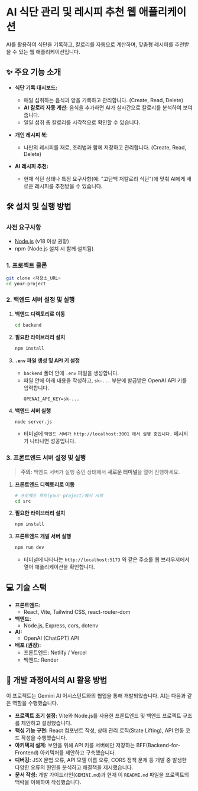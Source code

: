 # AI 식단 관리 및 레시피 추천 웹 애플리케이션

AI를 활용하여 식단을 기록하고, 칼로리를 자동으로 계산하며, 맞춤형 레시피를 추천받을 수 있는 웹 애플리케이션입니다.

## ✨ 주요 기능 소개

- **식단 기록 대시보드:**
    - 매일 섭취하는 음식과 양을 기록하고 관리합니다. (Create, Read, Delete)
    - **AI 칼로리 자동 계산:** 음식을 추가하면 AI가 실시간으로 칼로리를 분석하여 보여줍니다.
    - 일일 섭취 총 칼로리를 시각적으로 확인할 수 있습니다.

- **개인 레시피 북:**
    - 나만의 레시피를 재료, 조리법과 함께 저장하고 관리합니다. (Create, Read, Delete)

- **AI 레시피 추천:**
    - 현재 식단 상태나 특정 요구사항(예: "고단백 저칼로리 식단")에 맞춰 AI에게 새로운 레시피를 추천받을 수 있습니다.

## 🛠️ 설치 및 실행 방법

### 사전 요구사항

- [Node.js](https://nodejs.org/) (v18 이상 권장)
- npm (Node.js 설치 시 함께 설치됨)

### 1. 프로젝트 클론

```bash
git clone <저장소_URL>
cd your-project
```

### 2. 백엔드 서버 설정 및 실행

1.  **백엔드 디렉토리로 이동**
    ```bash
    cd backend
    ```

2.  **필요한 라이브러리 설치**
    ```bash
    npm install
    ```

3.  **`.env` 파일 생성 및 API 키 설정**
    - `backend` 폴더 안에 `.env` 파일을 생성합니다.
    - 파일 안에 아래 내용을 작성하고, `sk-...` 부분에 발급받은 OpenAI API 키를 입력합니다.
      ```
      OPENAI_API_KEY=sk-...
      ```

4.  **백엔드 서버 실행**
    ```bash
    node server.js
    ```
    - 터미널에 `백엔드 서버가 http://localhost:3001 에서 실행 중입니다.` 메시지가 나타나면 성공입니다.

### 3. 프론트엔드 서버 설정 및 실행

> **주의:** 백엔드 서버가 실행 중인 상태에서 **새로운 터미널**을 열어 진행하세요.

1.  **프론트엔드 디렉토리로 이동**
    ```bash
    # 프로젝트 루트(your-project)에서 시작
    cd src
    ```

2.  **필요한 라이브러리 설치**
    ```bash
    npm install
    ```

3.  **프론트엔드 개발 서버 실행**
    ```bash
    npm run dev
    ```
    - 터미널에 나타나는 `http://localhost:5173` 와 같은 주소를 웹 브라우저에서 열어 애플리케이션을 확인합니다.

## 💻 기술 스택

- **프론트엔드:**
  - React, Vite, Tailwind CSS, react-router-dom
- **백엔드:**
  - Node.js, Express, cors, dotenv
- **AI:**
  - OpenAI (ChatGPT) API
- **배포 (권장):**
  - 프론트엔드: Netlify / Vercel
  - 백엔드: Render

## 🤖 개발 과정에서의 AI 활용 방법

이 프로젝트는 Gemini AI 어시스턴트와의 협업을 통해 개발되었습니다. AI는 다음과 같은 역할을 수행했습니다.

- **프로젝트 초기 설정:** Vite와 Node.js를 사용한 프론트엔드 및 백엔드 프로젝트 구조를 제안하고 설정했습니다.
- **핵심 기능 구현:** React 컴포넌트 작성, 상태 관리 로직(State Lifting), API 연동 코드 작성을 수행했습니다.
- **아키텍처 설계:** 보안을 위해 API 키를 서버에만 저장하는 BFF(Backend-for-Frontend) 아키텍처를 제안하고 구축했습니다.
- **디버깅:** JSX 문법 오류, API 모델 이름 오류, CORS 정책 문제 등 개발 중 발생한 다양한 오류의 원인을 분석하고 해결책을 제시했습니다.
- **문서 작성:** 개발 가이드라인(`GEMINI.md`)과 현재 이 `README.md` 파일을 프로젝트의 맥락을 이해하여 작성했습니다.
